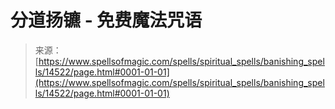 <!--yml

category: 未分类

date: 2024-06-12 18:53:30

-->

# 分道扬镳 - 免费魔法咒语

> 来源：[https://www.spellsofmagic.com/spells/spiritual_spells/banishing_spells/14522/page.html#0001-01-01](https://www.spellsofmagic.com/spells/spiritual_spells/banishing_spells/14522/page.html#0001-01-01)

